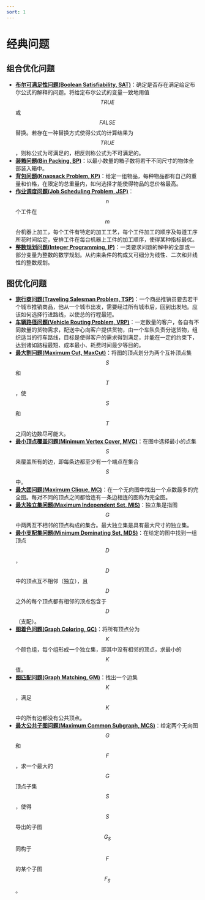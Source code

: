 ```yaml
---
sort: 1
---
```

# 经典问题

## 组合优化问题
- [**布尔可满足性问题(Boolean Satisfiability, SAT)**](sat)：确定是否存在满足给定布尔公式的解释的问题。将给定布尔公式的变量一致地用值$$TRUE$$或$$FALSE$$替换。若存在一种替换方式使得公式的计算结果为$$TRUE$$，则称公式为可满足的，相反则称公式为不可满足的。   
- [**装箱问题(Bin Packing, BP)**](bpp)：以最小数量的箱子数将若干不同尺寸的物体全部装入箱中。  
- [**背包问题(Knapsack Problem, KP)**](kp)：给定一组物品，每种物品都有自己的重量和价格，在限定的总重量内，如何选择才能使得物品的总价格最高。   
- [**作业调度问题(Job Scheduling Problem, JSP)**](jsp)：$$n$$个工件在$$m$$台机器上加工，每个工件有特定的加工工艺，每个工件加工的顺序及每道工序所花时间给定，安排工件在每台机器上工件的加工顺序，使得某种指标最优。  
- [**整数规划问题(Integer Programming, IP)**](ip)：一类要求问题的解中的全部或一部分变量为整数的数学规划。从约束条件的构成又可细分为线性、二次和非线性的整数规划。  

## 图优化问题
- [**旅行商问题(Traveling Salesman Problem, TSP)**](tsp)：一个商品推销员要去若干个城市推销商品，他从一个城市出发，需要经过所有城市后，回到出发地。应该如何选择行进路线，以使总的行程最短。  
- [**车辆路径问题(Vehicle Routing Problem, VRP)**](vrp)：一定数量的客户，各自有不同数量的货物需求，配送中心向客户提供货物，由一个车队负责分送货物，组织适当的行车路线，目标是使得客户的需求得到满足，并能在一定的约束下，达到诸如路程最短、成本最小、耗费时间最少等目的。   
- [**最大割问题(Maximum Cut, MaxCut)**](mcp)：将图的顶点划分为两个互补顶点集$$S$$和$$T$$，使$$S$$和$$T$$之间的边数尽可能大。   
- [**最小顶点覆盖问题(Minimum Vertex Cover, MVC)**](mvc)：在图中选择最小的点集$$S$$来覆盖所有的边，即每条边都至少有一个端点在集合$$S$$中。   
- [**最大团问题(Maximum Clique, MC)**](mc)：在一个无向图中找出一个点数最多的完全图。每对不同的顶点之间都恰连有一条边相连的图称为完全图。   
- [**最大独立集问题(Maximum Independent Set, MIS)**](mis)：独立集是指图$$G$$中两两互不相邻的顶点构成的集合。最大独立集是具有最大尺寸的独立集。   
- [**最小支配集问题(Minimum Dominating Set, MDS)**](mds)：在给定的图中找到一组顶点$$D$$，$$D$$中的顶点互不相邻（独立），且$$D$$之外的每个顶点都有相邻的顶点包含于$$D$$（支配）。   
- [**图着色问题(Graph Coloring, GC)**](gc)：将所有顶点分为$$K$$个颜色组，每个组形成一个独立集，即其中没有相邻的顶点，求最小的$$K$$值。  
- [**图匹配问题(Graph Matching, GM)**](mwm)：找出一个边集$$K$$，满足$$K$$中的所有边都没有公共顶点。  
- [**最大公共子图问题(Maximum Common Subgraph, MCS)**](mcs)：给定两个无向图$$G$$和$$F$$，求一个最大的$$G$$顶点子集$$S$$，使得$$S$$导出的子图$$G_S$$同构于$$F$$的某个子图$$F_S$$。
